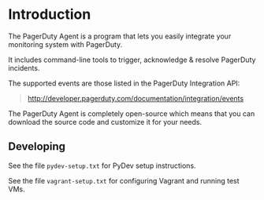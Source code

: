 # Introduction

The PagerDuty Agent is a program that lets you easily integrate your monitoring
system with PagerDuty.

It includes command-line tools to trigger, acknowledge & resolve PagerDuty
incidents.

The supported events are those listed in the PagerDuty Integration API:

> <http://developer.pagerduty.com/documentation/integration/events>

The PagerDuty Agent is completely open-source which means that you can download
the source code and customize it for your needs.


## Developing

See the file `pydev-setup.txt` for PyDev setup instructions.

See the file `vagrant-setup.txt` for configuring Vagrant and running test VMs.



